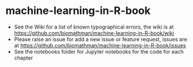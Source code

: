 # machine-learning-in-R-book

 - See the Wiki for a list of known typographical errors, the wiki is at https://github.com/biomathman/machine-learning-in-R-book/wiki
 - Please raise an issue for add a new issue or feature request, issues are at https://github.com/biomathman/machine-learning-in-R-book/issues
 - See the notebooks folder for Jupyter notebooks for the code for each chapter
